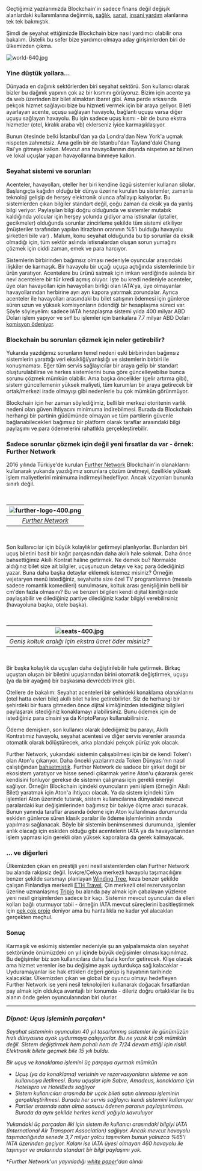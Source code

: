 Geçtiğimiz yazılarımızda Blockchain'in sadece finans değil değişik alanlardaki kullanımlarına değinmiş, [sağlık](http://ademimerkezi.com/genel/2018/04/17/saglik-icin-blockchain.html), [sanat](http://ademimerkezi.com/genel/2018/04/06/sanat-icin-blockchain.html), [insani yardım](http://ademimerkezi.com/genel/2018/03/29/Iyilik-icin-blockchain.html) alanlarına tek tek bakmıştık. 

Şimdi de seyahat ettiğimizde Blockchain bize nasıl yardımcı olabilir ona bakalım. Üstelik bu sefer bize yardımcı olmaya aday girişimlerden biri de ülkemizden çıkma. 

![world-640.jpg](/assets/world-640.jpg) 

### Yine düştük yollara... 

Dünyada en dağınık sektörlerden biri seyahat sektörü. Son kullanıcı olarak bizler bu dağınık yapının çok az bir kısmını görüyoruz. Bizim için acente ya da web üzerinden bir bilet almaktan ibaret gibi. Ama perde arkasında pekçok hizmet sağlayıcı bize bu hizmeti vermek için bir araya geliyor. Bileti ayarlayan acente, uçuşu sağlayan havayolu, bağlantı uçuşu varsa diğer uçuşu sağlayan havayolu. Bu işin sadece uçuş kısmı - bir de buna ekstra hizmetler (otel, kiralık araba vb) eklerseniz iyice karmaşıklaşıyor. 

Bunun ötesinde belki İstanbul'dan ya da Londra'dan New York'a uçmak nispeten zahmetsiz. Ama gelin bir de İstanbul'dan Tayland'daki Chang Rai'ye gitmeye kalkın. Mevcut ana havayollarının dışında nispeten az bilinen ve lokal uçuşlar yapan havayollarına binmeye kalkın.

### Seyahat sistemi ve sorunları

Acenteler, havayolları, oteller her biri kendine özgü sistemler kullanan silolar. Başlangıçta kağıdın olduğu bir dünya üzerine kurulan bu sistemler, zamanla teknoloji gelişip de herşey elektronik olunca afallayıp kalıyorlar. Bu sistemlerden çıkan bilgiler standart değil, çoğu zaman da eksik ya da yanlış bilgi veriyor. Paylaşılan bilgi doğru olduğunda ve sistemler mutabık kaldığında yolcular için herşey yolunda gidiyor ama istisnalar (iptaller, gecikmeler) olduğunda sorunlar zincirleme şekilde tüm sistemi etkiliyor (müşteriler tarafından yapılan itirazların oranının %5'i bulduğu havayolu şirketleri bile var) . Malum, konu seyahat olduğunda bu tip sorunlar da eksik olmadığı için, tüm sektör aslında istisnalardan oluşan sorun yumağını çözmek için ciddi zaman, emek ve para harcıyor. 

Sistemlerin birbirinden bağımsız olması nedeniyle oyuncular arasındaki ilişkiler de karmaşık. Bir havayolu bir uçağı uçuşa açtığında sistemlerinde bir ürün yaratıyor. Acentelere bu ürünü satmak için imkan verdiğinde aslında bir nevi acentelere bir tür kredi açmış oluyor. İşte bu kredi nedeniyle acenteler, üye olan havayolları için havayolları birliği olan IATA'ya, üye olmayanlar havayollarından herbirine ayrı ayrı kapora yatırmak zorundalar. Ayrıca acenteler ile havayolları arasındaki bu bilet satışının ödemesi için günlerce süren uzun ve yüksek komisyonların ödendiği bir hesaplaşma süreci var. Şöyle söyleyelim: sadece IATA hesaplaşma sistemi yılda 400 milyar ABD Doları işlem yapıyor ve sırf bu işlemler için bankalara 7.7 milyar ABD Doları [komisyon ödeniyor](http://airlines.iata.org/blog/2017/09/blockchain-can-rebalance-the-value-chain-to-benefit-airlines-and-passengers). 

### Blockchain bu sorunları çözmek için neler getirebilir?

Yukarıda yazdığımız sorunların temel nedeni eski birbirinden bağımsız sistemlerin yarattığı veri eksikliği/yanlışlığı ve sistemlerin birbiri ile konuşmaması. Eğer tüm servis sağlayıcılar bir araya gelip bir standart oluşturulabilirse ve herkes sistemlerini buna göre güncelleyebilse bunca sorunu çözmek mümkün olabilir. Ama başka öncelikler (gelir artırma gibi), sistem güncellemenin yüksek maliyeti, tüm kurumları bir araya getirecek bir ortak/merkezi irade olmayışı gibi nedenlerle bu çok mümkün görünmüyor. 

Blockchain için her zaman söylediğimiz, belli bir merkezi otoritenin varlık nedeni olan güven ihtiyacını minimuma indirebilmesi. Burada da Blockchain herhangi bir partinin güdümünde olmayan ve tüm partilerin güvenle bağlanabilecekleri bağımsız bir platform olarak taraflar arasındaki bilgi paylaşımı ve para ödemelerini rahatlıkla gerçekleştirebilir. 


### Sadece sorunlar çözmek için değil yeni fırsatlar da var - örnek: Further Network

2016 yılında Türkiye'de kurulan [Further Network](https://further.network/) Blockchain'in olanaklarını kullanarak yukarıda yazdığımız sorunlara çözüm üretmeyi, özellikle yüksek işlem maliyetlerini minimuma indirmeyi hedefliyor. Ancak vizyonları bununla sınırlı değil.

&nbsp;

| ![further-logo-400.png](/assets/further-logo-400.png) | 
|:--:| 
| *[Further Network](https://further.network/)* |

&nbsp;

Son kullanıcılar için büyük kolaylıklar getirmeyi planlıyorlar. Bunlardan biri uçuş biletini basit bir kağıt parçasından daha akıllı hale sokmak. Daha önce bahsettiğimiz Akıllı Kontrat haline getirmek. Ne demek bu? Normalde aldığınız bilet size ait bilgiler, uçuşunuzun detayı ve kaç para ödediğinizi yazar. Buna daha başka detaylar eklemek istemez misiniz? Örneğin vejetaryen menü istediğiniz, seyahatte size özel TV programlarının (mesela sadece romantik komedileri) sunulmasını, koltuk arası genişliğinin belli bir cm'den fazla olmasını? Bu ve benzeri bilgileri kendi dijital kimliğinizde paylaşabilir ve dilediğiniz partiye dilediğiniz kadar bilgiyi verebilirsiniz (havayoluna başka, otele başka). 


&nbsp;

| ![seats-400.jpg](/assets/seats-400.jpg) | 
|:--:| 
| *Geniş koltuk aralığı için ekstra ücret öder misiniz?* |

&nbsp;


Bir başka kolaylık da uçuşları daha değiştirilebilir hale getirmek. Birkaç uçuştan oluşan bir biletini uçuşlarından birini otomatik değiştirmek, uçuşu (ya da bir ayağını) bir başkasına devredebilmek gibi. 

Otellere de bakalım: Seyahat acenteleri bir şehirdeki konaklama olanaklarını (otel hatta evleri bile) akıllı bilet haline getirebilirler. Siz de herhangi bir şehirdeki bir fuara gitmeden önce dijital kimliğinizden istediğiniz bilgileri paylaşarak istediğiniz konaklamayı alabilirsiniz. Bunu ödemek için de istediğiniz para cinsini ya da KriptoParayı kullanabilirsiniz. 

Ödeme demişken, son kullanıcı olarak ödediğimiz bu parayı, Akıllı Kontratımız havayolu, seyahat acentesi ve diğer servis verenler arasında otomatik olarak bölüştürecek, arka plandaki pekçok pürüz yok olacak. 

Further Network, yukarıdaki sistemin çalışabilmesi için bir de kendi Token'ı olan Aton'u çıkarıyor. Daha önceki yazılarımızda Token Dünyası'nın nasıl çalıştığından [bahsetmiştik](http://ademimerkezi.com/genel/2018/05/25/ico-ve-token-dunyasi.html). Further Network de sadece bir şirket değil bir ekosistem yaratıyor ve hisse senedi çıkarmak yerine Aton'u çıkararak gerek kendisini fonluyor gerekse de sistemin çalışması için gerekli enerjiyi sağlıyor. Örneğin Blockchain içindeki oyuncuların yeni işlem (örneğin Akıllı Bilet) yaratmak için Aton'a ihtiyacı olacak. Ya da sistem içindeki tüm işlemleri Aton üzerinde tutarak, sistem kullanıcılarına dünyadaki mevcut paralardaki kur değişimlerinden bağımsız bir bakiye ölçme aracı sunacak. Bunun yanında taraflar arasında ödeme için Aton kullanılması durumunda eskiden günlerce süren klasik paralar ile ödeme işlemlerinin anında yapılması sağlanacak. Böyle bir sistemin benimsenmesi durumunda, işlemler anlık olacağı için eskiden olduğu gibi acentelerin IATA ya da havayollarından işlem yapması için gerekli olan yüksek kaporalara da gerek kalmayacak. 

### ... ve diğerleri

Ülkemizden çıkan en prestijli yeni nesil sistemlerden olan Further Network bu alanda rakipsiz değil. İsviçre/Çekya merkezli havayolu taşımacılığını benzer şekilde sarsmayı planlayan [Winding Tree](https://windingtree.com/), keza benzer şekilde çalışan Finlandiya merkezli [ETH Travel](https://ethtravel.io/), Çin merkezli otel rezervasyonları üzerine uzmanlaşmış [Tripio](http://trip.io/) bu alanda pay almak için çabalayan yüzlerce yeni nesil girişimlerden sadece bir kaçı. Sistemin mevcut oyuncuları da elleri kolları bağlı oturmuyor tabii - örneğin IATA mevcut süreçlerini basitleştirmek için [pek çok proje](http://www.iata.org/whatwedo/stb/Pages/index.aspx) deniyor ama bu hantallıkla ne kadar yol alacakları gerçekten meçhul.

### Sonuç

Karmaşık ve eskimiş sistemler nedeniyle şu an yalpalamakta olan seyahat sektöründe önümüzdeki on yıl içinde büyük değişimler olması kaçınılmaz. Bu değişimler biz son kullanıcılara daha fazla konfor getirecek. Klişe olacak ama hizmet verenler ise bu değişime ayak uydurdukça sağ kalacaklar - Uyduramayanlar ise hak ettikleri değeri görüp iş hayatının tarihinde kalacaklar. Ülkemizden çıkan ve global bir oyuncu olmayı hedefleyen Further Network ise yeni nesil teknolojileri kullanarak doğacak fırsatlardan pay almak için oldukça avantajlı bir konumda - dileriz doğru ortaklıklar ile bu alanın önde gelen oyuncularından biri olurlar. 




---

### *Dipnot: Uçuş işleminin parçaları**

*Seyahat sisteminin oyuncuları 40 yıl tasarlanmış sistemler ile günümüzün hızlı dünyasına ayak uydurmaya çalışıyorlar. Bu ne yazık ki çok mümkün değil. Sistem değiştirmek hem pahalı hem de 7/24 devam ettiği için riskli. Elektronik bilete geçmek bile 15 yılı buldu.*

*Bir uçuş ve konaklama işlemini üç parçaya ayırmak mümkün*

- *Uçuş (ya da konaklama) verisinin ve rezervasyonların sisteme ve son kullanıcıya iletilmesi. Bunu uçuşlar için Sabre, Amadeus, konaklama için Hotelspro ve HotelBeds sağlıyor*
- *Sistem kullanıcıları arasında bir uçak bileti satın alınması işleminin gerçekleştirilmesi. Burada her servis sağlayıcı kendi sistemini kullanıyor*
- *Partiler arasında satın alma sonucu ödenen paranın paylaştırılması. Burada da aynı şekilde herkes kendi yağıyla kavruluyor* 

*Yukarıdaki üç parçadan ilki için sistem ile kullanıcı arasındaki bilgiyi IATA (International Air Transport Association) sağlıyor. Ancak mevcut havayolu taşımacılığında senede 3,7 milyar yolcu taşınırken bunun yalnızca %65'i IATA üzerinden geçiyor. Kalanı ise IATA üyesi olmayan 460 havayolu ile taşınıyor ve aralarında standart bir bilgi paylaşımı yok.*


**Further Network'un yayınladığı [white paper](https://further.network/whitepaper/whitepaper-latest-en.pdf)'dan alındı* 

